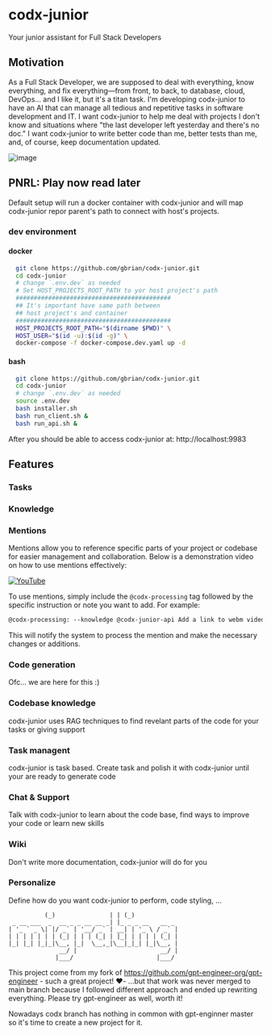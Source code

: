 # codx-junior
Your junior assistant for Full Stack Developers

## Motivation

As a Full Stack Developer, we are supposed to deal with everything, know everything, and fix everything—from front, to back, to database, cloud, DevOps... and I like it, but it's a titan task. I'm developing codx-junior to have an AI that can manage all tedious and repetitive tasks in software development and IT. I want codx-junior to help me deal with projects I don't know and situations where "the last developer left yesterday and there's no doc." I want codx-junior to write better code than me, better tests than me, and, of course, keep documentation updated.

![image](https://github.com/user-attachments/assets/29123838-1b1b-44c6-a92a-c28968238385)


## PNRL: Play now read later

Default setup will run a docker container with codx-junior and will map codx-junior repor parent's path to connect with host's projects. 

### dev environment

#### docker
```sh
  git clone https://github.com/gbrian/codx-junior.git
  cd codx-junior
  # change `.env.dev` as needed
  # Set HOST_PROJECTS_ROOT_PATH to yor host project's path
  ########################################### 
  ## It's important have same path between 
  ## host project's and container 
  ###########################################
  HOST_PROJECTS_ROOT_PATH="$(dirname $PWD)" \
  HOST_USER="$(id -u):$(id -g)" \
  docker-compose -f docker-compose.dev.yaml up -d
```

#### bash
```sh
  git clone https://github.com/gbrian/codx-junior.git
  cd codx-junior
  # change `.env.dev` as needed
  source .env.dev
  bash installer.sh
  bash run_client.sh &
  bash run_api.sh &
```

After you should be able to access codx-junior at: 
http://localhost:9983


## Features

### Tasks

### Knowledge

### Mentions

Mentions allow you to reference specific parts of your project or codebase for easier management and collaboration. Below is a demonstration video on how to use mentions effectively:

[![YouTube](http://i.ytimg.com/vi/CDZzE4Ea6DA/hqdefault.jpg)](https://www.youtube.com/watch?v=CDZzE4Ea6DA)





To use mentions, simply include the `@codx-processing` tag followed by the specific instruction or note you want to add. For example:
```markdown
@codx-processing: --knowledge @codx-junior-api Add a link to webm video from "assets/codx_mentions_demo.webm". And explain about mentions and how to use it
```
This will notify the system to process the mention and make the necessary changes or additions.

### Code generation
Ofc... we are here for this :)

### Codebase knowledge
codx-junior uses RAG techniques to find revelant parts of the code for your tasks or giving support

### Task managent
codx-junior is task based. Create task and polish it with codx-junior until your are ready to generate code

### Chat & Support
Talk with codx-junior to learn about the code base, find ways to improve your code or learn new skills

### Wiki
Don't write more documentation, codx-junior will do for you

### Personalize
Define how do you want codx-junior to perform, code styling, ...

```           _                 _   _             
          (_)               | | (_)            
 _ __ ___  _  __ _ _ __ __ _| |_ _ _ __   __ _ 
| '_ ` _ \| |/ _` | '__/ _` | __| | '_ \ / _` |
| | | | | | | (_| | | | (_| | |_| | | | | (_| |
|_| |_| |_|_|\__, |_|  \__,_|\__|_|_| |_|\__, |
              __/ |                       __/ |
             |___/                       |___/ 
```
This project come from my fork of https://github.com/gpt-engineer-org/gpt-engineer - such a great project! ❤️- ...but that work was never merged to main branch because I followed different approach and ended up rewriting everything. Please try gpt-engineer as well, worth it!

Nowadays codx branch has nothing in common with gpt-enginner master so it's time to create a new project for it.